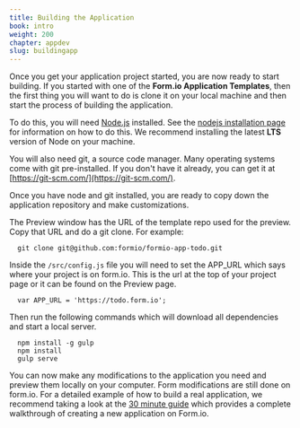 ```yaml
---
title: Building the Application
book: intro
weight: 200
chapter: appdev
slug: buildingapp
---
```

Once you get your application project started, you are now ready to start building. If you started with one of the **Form.io Application Templates**, then the first thing you will want to do is clone it on your local machine and then start the process of building the application.

To do this, you will need [Node.js](https://nodejs.org) installed. See the [nodejs installation page](https://nodejs.org/en/) for information on how to do this. We recommend installing the latest **LTS** version of Node on your machine.

You will also need git, a source code manager. Many operating systems come with git pre-installed. If you don't have it already, you can get it at [https://git-scm.com/](https://git-scm.com/).

Once you have node and git installed, you are ready to copy down the application repository and make customizations.

The Preview window has the URL of the template repo used for the preview. Copy that URL and do a git clone. For example:

```
  git clone git@github.com:formio/formio-app-todo.git
```

Inside the ```/src/config.js``` file you will need to set the APP_URL which says where your project is on form.io. This is the url at the top of your project page or it can be found on the Preview page.

```
  var APP_URL = 'https://todo.form.io';
```

Then run the following commands which will download all dependencies and start a local server.

```
  npm install -g gulp
  npm install
  gulp serve
```

You can now make any modifications to the application you need and preview them locally on your computer. Form modifications are still done on form.io. For a detailed example of how to build a real application, we recommend taking a look at the [30 minute guide](/intro/guide/) which provides a complete walkthrough of creating a new application on Form.io.
